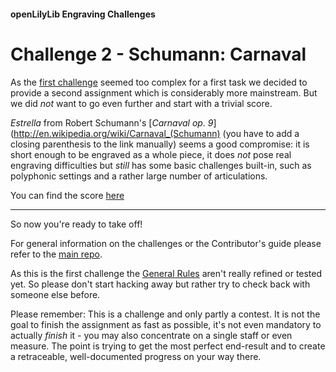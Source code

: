 #### openLilyLib Engraving Challenges

# Challenge 2 - Schumann: Carnaval

As the [first challenge](https://github.com/engraving-challenges/winterwind "Chopin/Godowsky's Winterwind")
seemed too complex for a first task we decided to provide a second assignment
which is considerably more mainstream.
But we did *not* want to go even further and start with a trivial score.

*Estrella* from Robert Schumann's
[*Carnaval op. 9*](http://en.wikipedia.org/wiki/Carnaval_(Schumann) (you have to add a closing
parenthesis to the link manually)
seems a good compromise: it is short enough to be engraved as a whole piece,
it does *not* pose real engraving difficulties but *still* has some basic challenges
built-in, such as polyphonic settings and a rather large number of articulations.

You can find the score [here](estrella.png)

---

So now you're ready to take off!

For general information on the challenges or the Contributor's guide please refer to the
[main repo](https://github.com/engraving-challenges/main).

As this is the first challenge the
[General Rules](https://github.com/engraving-challenges/main/blob/master/general-rules.md)
aren't really refined or tested yet. So please don't start hacking away but rather try to check back
with someone else before.

Please remember: This is a challenge and only partly a contest. It is not the goal to finish
the assignment as fast as possible, it's not even mandatory to actually *finish* it -
you may also concentrate on a single staff or even measure. The point is trying to get the
most perfect end-result and to create a retraceable, well-documented progress on your way
there.

